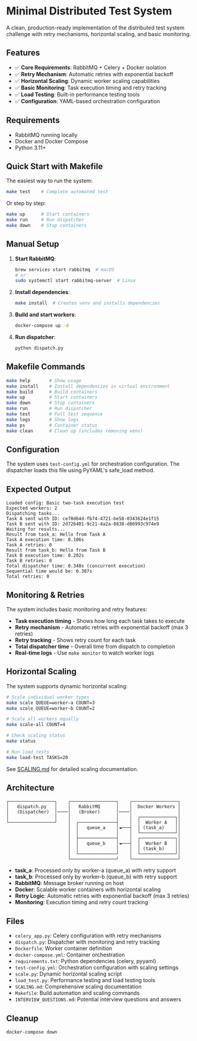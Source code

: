# Minimal Distributed Test System

A clean, production-ready implementation of the distributed test system challenge with retry mechanisms, horizontal scaling, and basic monitoring.

## Features

- ✅ **Core Requirements**: RabbitMQ + Celery + Docker isolation
- ✅ **Retry Mechanism**: Automatic retries with exponential backoff
- ✅ **Horizontal Scaling**: Dynamic worker scaling capabilities
- ✅ **Basic Monitoring**: Task execution timing and retry tracking
- ✅ **Load Testing**: Built-in performance testing tools
- ✅ **Configuration**: YAML-based orchestration configuration

## Requirements

- RabbitMQ running locally
- Docker and Docker Compose
- Python 3.11+

## Quick Start with Makefile

The easiest way to run the system:

```bash
make test    # Complete automated test
```

Or step by step:
```bash
make up      # Start containers
make run     # Run dispatcher
make down    # Stop containers
```

## Manual Setup

1. **Start RabbitMQ**:
   ```bash
   brew services start rabbitmq  # macOS
   # or
   sudo systemctl start rabbitmq-server  # Linux
   ```

2. **Install dependencies**:
   ```bash
   make install  # Creates venv and installs dependencies
   ```

3. **Build and start workers**:
   ```bash
   docker-compose up -d
   ```

4. **Run dispatcher**:
   ```bash
   python dispatch.py
   ```

## Makefile Commands

```bash
make help       # Show usage
make install    # Install dependencies in virtual environment
make build      # Build containers
make up         # Start containers
make down       # Stop containers
make run        # Run dispatcher
make test       # Full test sequence
make logs       # Show logs
make ps         # Container status
make clean      # Clean up (includes removing venv)
```

## Configuration

The system uses `test-config.yml` for orchestration configuration. The dispatcher loads this file using PyYAML's safe_load method.

## Expected Output

```
Loaded config: Basic two-task execution test
Expected workers: 2
Dispatching tasks...
Task A sent with ID: ce70d64d-fb74-4721-be58-0343624e1f15
Task B sent with ID: 2d726401-9c21-4a2a-8838-d86993c974e9
Waiting for results...
Result from task_a: Hello from Task A
Task A execution time: 0.106s
Task A retries: 0
Result from task_b: Hello from Task B
Task B execution time: 0.202s
Task B retries: 0
Total dispatcher time: 0.340s (concurrent execution)
Sequential time would be: 0.307s
Total retries: 0
```

## Monitoring & Retries

The system includes basic monitoring and retry features:
- **Task execution timing** - Shows how long each task takes to execute
- **Retry mechanism** - Automatic retries with exponential backoff (max 3 retries)
- **Retry tracking** - Shows retry count for each task
- **Total dispatcher time** - Overall time from dispatch to completion
- **Real-time logs** - Use `make monitor` to watch worker logs

## Horizontal Scaling

The system supports dynamic horizontal scaling:

```bash
# Scale individual worker types
make scale QUEUE=worker-a COUNT=3
make scale QUEUE=worker-b COUNT=2

# Scale all workers equally
make scale-all COUNT=4

# Check scaling status
make status

# Run load tests
make load-test TASKS=20
```

See [SCALING.md](SCALING.md) for detailed scaling documentation.

## Architecture

```
┌─────────────────┐    ┌─────────────────┐    ┌─────────────────┐
│   dispatch.py   │    │   RabbitMQ      │    │  Docker Workers │
│   (Dispatcher)  │────│   (Broker)      │────│                 │
│                 │    │                 │    │  ┌─────────────┐│
└─────────────────┘    │  ┌──────────────┤    │  │  Worker A   ││
                       │  │   queue_a    │◄───┤  │ (task_a)    ││
                       │  │              │    │  └─────────────┘│
                       │  ├──────────────┤    │  ┌─────────────┐│
                       │  │   queue_b    │◄───┤  │  Worker B   ││
                       │  │              │    │  │ (task_b)    ││
                       │  └──────────────┘    │  └─────────────┘│
                       └─────────────────┘    └─────────────────┘
```

- **task_a**: Processed only by worker-a (queue_a) with retry support
- **task_b**: Processed only by worker-b (queue_b) with retry support
- **RabbitMQ**: Message broker running on host
- **Docker**: Scalable worker containers with horizontal scaling
- **Retry Logic**: Automatic retries with exponential backoff (max 3 retries)
- **Monitoring**: Execution timing and retry count tracking

## Files

- `celery_app.py`: Celery configuration with retry mechanisms
- `dispatch.py`: Dispatcher with monitoring and retry tracking
- `Dockerfile`: Worker container definition
- `docker-compose.yml`: Container orchestration
- `requirements.txt`: Python dependencies (celery, pyyaml)
- `test-config.yml`: Orchestration configuration with scaling settings
- `scale.py`: Dynamic horizontal scaling script
- `load_test.py`: Performance testing and load testing tools
- `SCALING.md`: Comprehensive scaling documentation
- `Makefile`: Build automation and scaling commands
- `INTERVIEW_QUESTIONS.md`: Potential interview questions and answers

## Cleanup

```bash
docker-compose down
```
